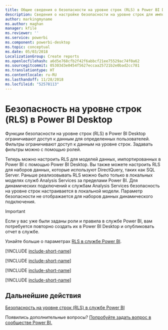 ```yaml
---
title: Общие сведения о безопасности на уровне строк (RLS) в Power BI Desktop
description: Сведения о настройке безопасности на уровне строк для импортированных наборов данных и DirectQuery в приложении Power BI Desktop.
author: markingmyname
ms.author: maghan
manager: kfile
ms.reviewer: ''
ms.service: powerbi
ms.component: powerbi-desktop
ms.topic: conceptual
ms.date: 05/03/2018
LocalizationGroup: Create reports
ms.openlocfilehash: a6d5e768cfb2f42f6abbcf21ee75529ac74f0a62
ms.sourcegitcommit: 05303d3e0454f5627eccaa25721b2e0bad2cc781
ms.translationtype: HT
ms.contentlocale: ru-RU
ms.lasthandoff: 11/28/2018
ms.locfileid: "52578113"
---
```

# <a name="row-level-security-rls-with-power-bi-desktop"></a>Безопасность на уровне строк (RLS) в Power BI Desktop

Функции безопасности на уровне строк (RLS) в Power BI Desktop ограничивают доступ к данным для определенных пользователей. Фильтры ограничивают доступ к данным на уровне строк. Задавать фильтры можно с помощью ролей.

Теперь можно настроить RLS для моделей данных, импортированных в Power BI с помощью Power BI Desktop. Вы также можете настроить RLS для наборов данных, которые используют DirectQuery, таких как SQL Server. Раньше реализовывать RLS можно было только в локальных моделях служб Analysis Services за пределами Power BI. Для динамических подключений к службам Analysis Services безопасность на уровне строк настраивается в локальной модели. Параметр безопасности не отображается для наборов данных динамического подключения.

> [!IMPORTANT]
> Если у вас уже были заданы роли и правила в службе Power BI, вам потребуется повторно создать их в Power BI Desktop и опубликовать отчет в службе.

Узнайте больше о параметрах [RLS в службе Power BI](service-admin-rls.md).

[!INCLUDE [include-short-name](./includes/rls-desktop-define-roles.md)]

[!INCLUDE [include-short-name](./includes/rls-desktop-view-as-roles.md)]

[!INCLUDE [include-short-name](./includes/rls-limitations.md)]

[!INCLUDE [include-short-name](./includes/rls-faq.md)]

## <a name="next-steps"></a>Дальнейшие действия

[Безопасность на уровне строк (RLS) в службе Power BI](service-admin-rls.md)  

Появились дополнительные вопросы? [Попробуйте задать вопрос в сообществе Power BI.](http://community.powerbi.com/)
